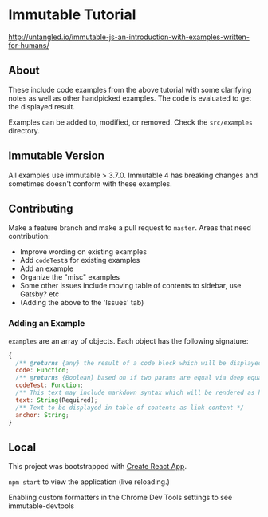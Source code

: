 # Immutable Tutorial

<http://untangled.io/immutable-js-an-introduction-with-examples-written-for-humans/>

## About

These include code examples from the above tutorial with some clarifying notes as well as other handpicked examples. The code is evaluated to get the displayed result.

Examples can be added to, modified, or removed. Check the `src/examples` directory.

## Immutable Version

All examples use immutable > 3.7.0. Immutable 4 has breaking changes and sometimes doesn't conform with these examples.

## Contributing

Make a feature branch and make a pull request to `master`. Areas that need contribution:

- Improve wording on existing examples
- Add `codeTest`s for existing examples
- Add an example
- Organize the "misc" examples
- Some other issues include moving table of contents to sidebar, use Gatsby? etc
- (Adding the above to the 'Issues' tab)

### Adding an Example

`examples` are an array of objects. Each object has the following signature:

```js
{
  /** @returns {any} the result of a code block which will be displayed in documentation page */
  code: Function;
  /** @returns {Boolean} based on if two params are equal via deep equality check. See `codeTest` documentation for more. */
  codeTest: Function;
  /** This text may include markdown syntax which will be rendered as html */
  text: String(Required);
  /** Text to be displayed in table of contents as link content */
  anchor: String;
}
```

## Local

This project was bootstrapped with [Create React App](https://github.com/facebook/create-react-app).

`npm start` to view the application (live reloading.)

Enabling custom formatters in the Chrome Dev Tools settings to see immutable-devtools
